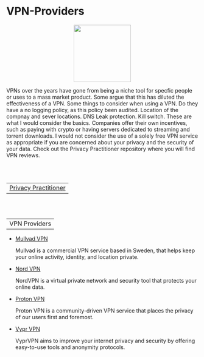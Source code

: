 # VPN-Providers
<p align="center">
      <img width="150" height="150" src="https://www.cqcore.uk/wp-content/uploads/2021/04/cropped-cropped-Capture-2.png">
    </p>VPNs over the years have gone from being a niche tool for specfic people or uses to a mass market product. Some argue that this has diluted the effectiveness of a VPN. Some things to consider when using a VPN. Do they have a no logging policy, as this policy been audited. Location of the compnay and sever locations. DNS Leak protection. Kill switch. These are what I would consider the basics. Companies offer their own incentives, such as paying with crypto or having servers dedicated to streaming and torrent downloads. I would not consider the use of a solely free VPN service as appropriate if you are concerned about your privacy and the security of your data. Check out the Privacy Practitioner repository where you will find VPN reviews. </p>
<br></br>
<table>
    <tr>
      <td><a href="https://github.com/cqcore/Privacy-Practitioners">Privacy Practitioner</a></td>
    </tr>
</table>
<br></br>
<table>
     <tr>
        <td>VPN Providers</td>
     </tr>
</table>
<ul>
   <li><a href="https://mullvad.net/en">Mullvad VPN</a></li>
     <p>Mullvad is a commercial VPN service based in Sweden, that helps keep your online activity, identity, and location private.</p>
   <li><a href="https://nordvpn.com/">Nord VPN</a></li>
     <p>NordVPN is a virtual private network and security tool that protects your online data.</p>
   <li><a href="https://protonvpn.com/">Proton VPN</a></li>
     <p>Proton VPN is a community-driven VPN service that places the privacy of our users first and foremost.</p>
   <li><a href="https://www.vyprvpn.com/">Vypr VPN</a></li> 
     <p>VyprVPN aims to improve your internet privacy and security by offering easy-to-use tools and anonymity protocols.</p>
</ul>
